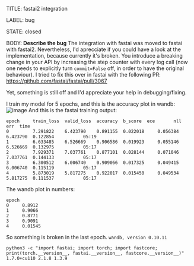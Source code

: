 TITLE:
fastai2 integration

LABEL:
bug

STATE:
closed

BODY:
**Describe the bug**
The integration with fastai was moved to fastai with fastai2. Nevertheless, I'd aprecciate if you could have a look at the implementation, because currently it's broken. You introduce a breaking change in your API by increasing the step counter with every log call (now one needs to explicitly turn `commit=False` off, in order to have the original behaviour). I tried to fix this over in fastai with the following PR: https://github.com/fastai/fastai/pull/3067

Yet, something is still off and I'd appreciate your help in debugging/fixing.

I train my model for 5 epochs, and this is the accuracy plot in wandb:
![image](https://user-images.githubusercontent.com/31695/101783119-27dd9480-3afa-11eb-8cbe-46f016e78291.png)
And this is the fastai training output:
```
epoch     train_loss  valid_loss  accuracy  b_score  ece       nll       err  time    
0         7.291822    6.423790    0.891155  0.022018     0.056384  6.423790  0.122854           05:19    
1         6.633485    6.526669    0.906586  0.019923     0.055146  6.526669  0.132975           05:17     
2         7.929371    7.037761    0.877101  0.028144     0.071046  7.037761  0.144133           05:17     
3         6.300512    6.006740    0.909066  0.017325     0.049415  6.006740  0.115119           05:17   
4         5.873019    5.817275    0.922017  0.015450     0.049534  5.817275  0.111537           05:17      
```
The wandb plot in numbers:
```
epoch 
0     0.8912
1     0.9066
2     0.8771
3     0.9091
4     0.01545
```

So something is broken in the last epoch. 
`wandb, version 0.10.11`

```
python3 -c "import fastai; import torch; import fastcore; print(torch.__version__, fastai.__version__, fastcore.__version__)"
1.7.0+cu110 2.1.8 1.3.9
```

